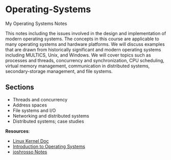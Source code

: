# Operating-Systems
My Operating Systems Notes

This notes including the issues involved in the design and implementation of modern operating systems. The concepts in this course are applicable to many operating systems and hardware platforms. We will discuss examples that are drawn from historically significant and modern operating systems including MULTICS, Unix, and Windows. We will cover topics such as processes and threads, concurrency and synchronization, CPU scheduling, virtual memory management, communication in distributed systems, secondary-storage management, and file systems.

## Sections
- Threads and concurrency
- Address spaces
- File systems and I/O
- Networking and distributed systems
- Distributed systems; case studies

**Resources**:
- [Linux Kernel Doc](https://docs.kernel.org/index.html)
- [Introduction to Operating Systems](https://os.eecs.umich.edu/)
- [joshrosso Notes](https://octetz.com/docs/)
